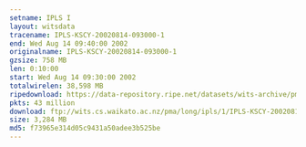 ```yaml
---
setname: IPLS I
layout: witsdata
tracename: IPLS-KSCY-20020814-093000-1
end: Wed Aug 14 09:40:00 2002
originalname: IPLS-KSCY-20020814-093000-1
gzsize: 758 MB
len: 0:10:00
start: Wed Aug 14 09:30:00 2002
totalwirelen: 38,598 MB
ripedownload: https://data-repository.ripe.net/datasets/wits-archive/pma/long/ipls/1/IPLS-KSCY-20020814-093000-1.gz
pkts: 43 million
download: ftp://wits.cs.waikato.ac.nz/pma/long/ipls/1/IPLS-KSCY-20020814-093000-1.gz
size: 3,284 MB
md5: f73965e314d05c9431a50adee3b525be
---
```

